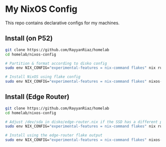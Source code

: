 # My NixOS Config

This repo contains declarative configs for my machines.

## Install (on P52)

```bash
git clone https://github.com/RayyanRiaz/homelab
cd homelab/nixos-config

# Partition & format according to disko config
sudo env NIX_CONFIG="experimental-features = nix-command flakes" nix run github:nix-community/disko#disko -- --mode disko ./disko/p52.nix

# Install NixOS using flake config
sudo env NIX_CONFIG="experimental-features = nix-command flakes" nixos-install --flake .#p52
```

## Install (Edge Router)

```bash
git clone https://github.com/RayyanRiaz/homelab
cd homelab/nixos-config

# Adjust /dev/sda in disko/edge-router.nix if the SSD has a different path
sudo env NIX_CONFIG="experimental-features = nix-command flakes" nix run github:nix-community/disko#disko -- --mode disko ./disko/edge-router.nix

# Install using the edge-router flake output
sudo env NIX_CONFIG="experimental-features = nix-command flakes" nixos-install --flake .#edge-router
```
